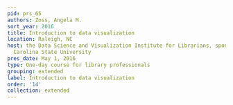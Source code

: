 ```yaml
---
pid: prs_65
authors: Zoss, Angela M.
sort_year: 2016
title: Introduction to data visualization
location: Raleigh, NC
host: the Data Science and Visualization Institute for Librarians, sponsored by North
  Carolina State University
pres_date: May 1, 2016
type: One-day course for library professionals
grouping: extended
label: Introduction to data visualization
order: '14'
collection: extended
---
```

